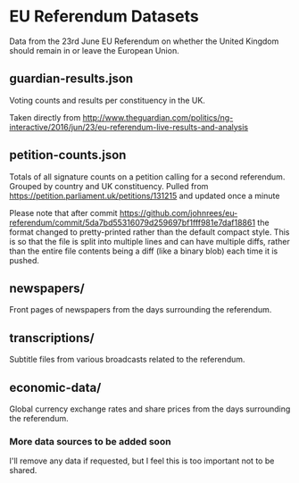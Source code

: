 # EU Referendum Datasets

Data from the 23rd June EU Referendum on whether the United Kingdom should remain in or leave the European Union.

## guardian-results.json

Voting counts and results per constituency in the UK.

Taken directly from http://www.theguardian.com/politics/ng-interactive/2016/jun/23/eu-referendum-live-results-and-analysis

## petition-counts.json

Totals of all signature counts on a petition calling for a second referendum. Grouped by country and UK constituency. Pulled from https://petition.parliament.uk/petitions/131215 and updated once a minute

Please note that after commit https://github.com/johnrees/eu-referendum/commit/5da7bd55316079d259697bf1fff981e7daf18861 the format changed to pretty-printed rather than the default compact style. This is so that the file is split into multiple lines and can have multiple diffs, rather than the entire file contents being a diff (like a binary blob) each time it is pushed.

## newspapers/

Front pages of newspapers from the days surrounding the referendum.

## transcriptions/

Subtitle files from various broadcasts related to the referendum.

## economic-data/

Global currency exchange rates and share prices from the days surrounding the referendum.

### More data sources to be added soon

I'll remove any data if requested, but I feel this is too important not to be shared.
